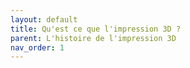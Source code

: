 ```yaml
---
layout: default
title: Qu'est ce que l'impression 3D ?
parent: L'histoire de l'impression 3D
nav_order: 1
---
```

